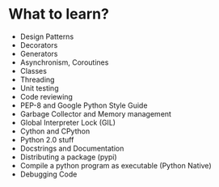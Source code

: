# What to learn?

- Design Patterns
- Decorators
- Generators
- Asynchronism, Coroutines
- Classes
- Threading
- Unit testing
- Code reviewing
- PEP-8 and Google Python Style Guide
- Garbage Collector and Memory management
- Global Interpreter Lock (GIL)
- Cython and CPython
- Python 2.0 stuff
- Docstrings and Documentation
- Distributing a package (pypi)
- Compile a python program as executable (Python Native)
- Debugging Code
